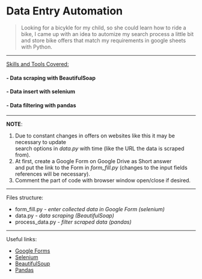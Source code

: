 # Data Entry Automation

> Looking for a bicykle for my child, so she could learn how to ride a bike, I came up with an idea to automize my search process a little bit
> and store bike offers that match my requirements in google sheets with Python.
---
<span style="text-decoration:underline">Skills and Tools Covered:</span>
#### - Data scraping with BeautifulSoap
#### - Data insert with selenium 
#### - Data filtering with pandas 
---
**NOTE**:
1. Due to constant changes in offers on websites like this it may be necessary to update  
search options in _data.py_ with time (like the URL the data is scraped from).  
2. At first, create a Google Form on Google Drive as Short answer  
  and put the link to the Form in _form_fill.py_ (changes to the input fields references will be necessary).
3. Comment the part of code with browser window open/close if desired.
---
Files structure:
* form_fill.py - _enter collected data in Google Form (selenium)_
* data.py - _data scraping (BeautifulSoap)_
* process_data.py - _filter scraped data (pandas)_
---
Useful links:
- [Google Forms](https://www.google.com/forms/about/)
- [Selenium](https://selenium-python.readthedocs.io/)
- [BeautifulSoup](https://www.crummy.com/software/BeautifulSoup/bs4/doc/#)
- [Pandas](https://pandas.pydata.org/docs/user_guide/index.html)
